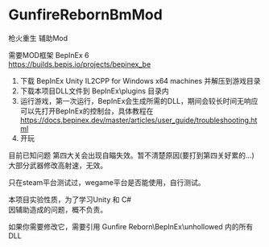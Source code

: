 # GunfireRebornBmMod
 枪火重生 辅助Mod

需要MOD框架 BepInEx 6  
https://builds.bepis.io/projects/bepinex_be  

1. 下载 BepInEx Unity IL2CPP for Windows x64 machines 并解压到游戏目录
2. 下载本项目DLL文件到 BepInEx\plugins 目录内
3. 运行游戏，第一次运行，BepInEx会生成所需的DLL，期间会较长时间无响应
可以先打开BepInEx的控制台，具体教程在 https://docs.bepinex.dev/master/articles/user_guide/troubleshooting.html
4. 开玩

目前已知问题
第四大关会出现自瞄失效。暂不清楚原因(要打到第四关好累的...)
大部分武器修改高射速，无效。

只在steam平台测试过，wegame平台是否能使用，自行测试。

本项目实验性质，为了学习Unity 和 C#  
因辅助造成的问题，概不负责。

如果你需要修改它，需要引用 Gunfire Reborn\BepInEx\unhollowed 内的所有DLL